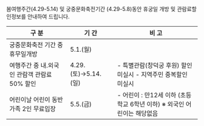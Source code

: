봄여행주간(4.29-5.14) 및 궁중문화축전기간 (4.29-5.8)동안 휴궁일 개방 및 관람료할인정보를 안내하여 드립니다.

| 구 분 | 기 간 | 비 고 |
|---|---|---|
| 궁중문화축전 기간 중 휴무일개방 | 5.1.(월) | |
| 여행주간 중 내․외국인 관람객 관람료 50% 할인 | 4.29.(토)→5.14.(일) | - 특별관람(창덕궁 후원) 할인 미실시 - 지역주민 중복할인 미실시 |
| 어린이날 어린이 동반 가족 2인 무료입장 | 5.5.(금) | - 어린이 : 만12세 이하 (초등학교 6학년 이하)  ※ 외국인 어린이는 해당없음 |